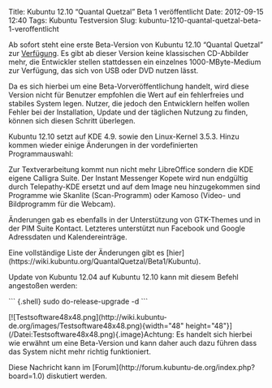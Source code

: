 Title: Kubuntu 12.10 “Quantal Quetzal” Beta 1 veröffentlicht
Date: 2012-09-15 12:40
Tags: Kubuntu Testversion
Slug: kubuntu-1210-quantal-quetzal-beta-1-veroffentlicht

Ab sofort steht eine erste Beta-Version von Kubuntu 12.10 “Quantal
Quetzal” zur
[Verfügung](http://cdimage.ubuntu.com/kubuntu/releases/12.10/beta-1/).
Es gibt ab dieser Version keine klassischen CD-Abbilder mehr, die
Entwickler stellen stattdessen ein einzelnes 1000-MByte-Medium zur
Verfügung, das sich von USB oder DVD nutzen lässt.

</p>
Da es sich hierbei um eine Beta-Vorveröffentlichung handelt, wird diese
Version nicht für Benutzer empfohlen die Wert auf ein fehlerfreies und
stabiles System legen. Nutzer, die jedoch den Entwicklern helfen wollen
Fehler bei der Installation, Update und der täglichen Nutzung zu finden,
können sich diesen Schritt überlegen.

</p>
<!--break--><!--break-->

Kubuntu 12.10 setzt auf KDE 4.9. sowie den Linux-Kernel 3.5.3. Hinzu
kommen wieder einige Änderungen in der vordefinierten Programmauswahl:

</p>
Zur Textverarbeitung kommt nun nicht mehr LibreOffice sondern die KDE
eigene Calligra Suite. Der Instant Messenger Kopete wird nun endgültig
durch Telepathy-KDE ersetzt und auf dem Image neu hinzugekommen sind
Programme wie Skanlite (Scan-Programm) oder Kamoso (Video- und
Bildprogramm für die Webcam).

</p>
Änderungen gab es ebenfalls in der Unterstützung von GTK-Themes und in
der PIM Suite Kontact. Letzteres unterstützt nun Facebook und Google
Adressdaten und Kalendereinträge.

</p>
Eine vollständige Liste der Änderungen gibt es
[hier](https://wiki.kubuntu.org/QuantalQuetzal/Beta1/Kubuntu).

</p>
Update von Kubuntu 12.04 auf Kubuntu 12.10 kann mit diesem Befehl
angestoßen werden:

</p>
``` {.shell}
sudo do-release-upgrade -d
```

</p>
[![Testsoftware48x48.png](http://wiki.kubuntu-de.org/images/Testsoftware48x48.png){width="48"
height="48"}](/Datei:Testsoftware48x48.png){.image}Achtung: Es handelt
sich hierbei wie erwähnt um eine Beta-Version und kann daher auch dazu
führen dass das System nicht mehr richtig funktioniert.

</p>
Diese Nachricht kann im
[Forum](http://forum.kubuntu-de.org/index.php?board=1.0) diskutiert
werden.

</p>


